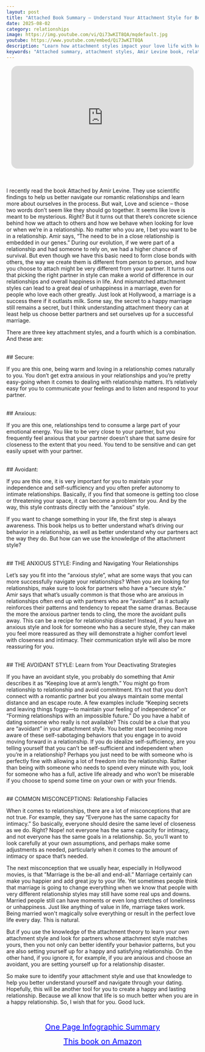 ```yaml
---
layout: post
title: "Attached Book Summary – Understand Your Attachment Style for Better Relationships"
date: 2025-08-02
category: relationships
image: https://img.youtube.com/vi/Qi73wKIT8QA/mqdefault.jpg
youtube: https://www.youtube.com/embed/Qi73wKIT8QA
description: "Learn how attachment styles impact your love life with key insights from 'Attached' by Amir Levine."
keywords: "Attached summary, attachment styles, Amir Levine book, relationship advice, secure anxious avoidant"
---
```


<div style="display: flex; justify-content: center; margin-bottom: 20px;">
  <div style="aspect-ratio: 16 / 9; width: 95%; max-width: 700px; position: relative;">
    <iframe 
      src="https://www.youtube.com/embed/Qi73wKIT8QA"
      title="Attached Book Summary – Understand Your Attachment Style for Better Relationships"
      allowfullscreen
      frameborder="0"
      style="position: absolute; inset: 0; width: 100%; height: 100%; border-radius: 16px;">
    </iframe>
  </div>
</div>

<div style="height: 15px;"></div>
<!-- ..................................................................... -->

I recently read the book Attached by Amir Levine. They use scientific findings to help us better navigate our romantic relationships and learn more about ourselves in the process. But wait, Love and science – those two words don’t seem like they should go together. It seems like love is meant to be mysterious. Right? But it turns out that there’s concrete science behind how we attach to others and how we behave when looking for love or when we’re in a relationship. No matter who you are, I bet you want to be in a relationship. Amir says, “The need to be in a close relationship is embedded in our genes.” During our evolution, if we were part of a relationship and had someone to rely on, we had a higher chance of survival. But even though we have this basic need to form close bonds with others, the way we create them is different from person to person, and how you choose to attach might be very different from your partner. It turns out that picking the right partner in style can make a world of difference in our relationships and overall happiness in life. And mismatched attachment styles can lead to a great deal of unhappiness in a marriage, even for people who love each other greatly. Just look at Hollywood, a marriage is a success there if it outlasts milk. Some say, the secret to a happy marriage still remains a secret, but I think understanding attachment theory can at least help us choose better partners and set ourselves up for a successful marriage.

There are three key attachment styles, and a fourth which is a combination. And these are:

<br>
## Secure: 

If you are this one, being warm and loving in a relationship comes naturally to you. You don’t get extra anxious in your relationships and you’re pretty easy-going when it comes to dealing with relationship matters. It’s relatively easy for you to communicate your feelings and to listen and respond to your partner.


<br>
## Anxious: 

If you are this one, relationships tend to consume a large part of your emotional energy. You like to be very close to your partner, but you frequently feel anxious that your partner doesn’t share that same desire for closeness to the extent that you need. You tend to be sensitive and can get easily upset with your partner.


<br>
## Avoidant: 

If you are this one, it is very important for you to maintain your independence and self-sufficiency and you often prefer autonomy to intimate relationships. Basically, if you find that someone is getting too close or threatening your space, it can become a problem for you. And by the way, this style contrasts directly with the “anxious” style.

If you want to change something in your life, the first step is always awareness. This book helps us to better understand what’s driving our behavior in a relationship, as well as better understand why our partners act the way they do. But how can we use the knowledge of the attachment style?


 

<br>
## THE ANXIOUS STYLE: Finding and Navigating Your Relationships


Let’s say you fit into the “anxious style”, what are some ways that you can more successfully navigate your relationships? When you are looking for relationships, make sure to look for partners who have a “secure style.” Amir says that what’s usually common is that those who are anxious in relationships often end up with partners who are “avoidant” as it actually reinforces their patterns and tendency to repeat the same dramas. Because the more the anxious partner tends to cling, the more the avoidant pulls away. This can be a recipe for relationship disaster! Instead, if you have an anxious style and look for someone who has a secure style, they can make you feel more reassured as they will demonstrate a higher comfort level with closeness and intimacy. Their communication style will also be more reassuring for you. 



<br>
## THE AVOIDANT STYLE: Learn from Your Deactivating Strategies


If you have an avoidant style, you probably do something that Amir describes it as “Keeping love at arm’s length.”  You might go from relationship to relationship and avoid commitment. It’s not that you don’t connect with a romantic partner but you always maintain some mental distance and an escape route. A few examples include “Keeping secrets and leaving things foggy—to maintain your feeling of independence” or “Forming relationships with an impossible future.” Do you have a habit of dating someone who really is not available? This could be a clue that you are “avoidant” in your attachment style. You better start becoming more aware of these self-sabotaging behaviors that you engage in to avoid moving forward in a relationship. If you do idealize self-sufficiency, are you telling yourself that you can’t be self-sufficient and independent when you’re in a relationship? Perhaps you just need to be with someone who is perfectly fine with allowing a lot of freedom into the relationship. Rather than being with someone who needs to spend every minute with you, look for someone who has a full, active life already and who won’t be miserable if you choose to spend some time on your own or with your friends. 



<br>
## COMMON MISCONCEPTIONS: Relationship Fallacies


When it comes to relationships, there are a lot of misconceptions that are not true. For example, they say “Everyone has the same capacity for intimacy.” So basically, everyone should desire the same level of closeness as we do. Right? Nope! not everyone has the same capacity for intimacy, and not everyone has the same goals in a relationship. So, you’ll want to look carefully at your own assumptions, and perhaps make some adjustments as needed, particularly when it comes to the amount of intimacy or space that’s needed. 


The next misconception that we usually hear, especially in Hollywood movies, is that ”Marriage is the be-all and end-all.” Marriage certainly can make you happier and add great joy to your life. Yet sometimes people think that marriage is going to change everything when we know that people with very different relationship styles may still have some real ups and downs. Married people still can have moments or even long stretches of loneliness or unhappiness. Just like anything of value in life, marriage takes work. Being married won't magically solve everything or result in the perfect love life every day. This is natural. 


But if you use the knowledge of the attachment theory to learn your own attachment style and look for partners whose attachment style matches yours, then you not only can better identify your behavior patterns, but you are also setting yourself up for a happy and satisfying relationship. On the other hand, if you ignore it, for example, if you are anxious and choose an avoidant, you are setting yourself up for a relationship disaster. 

So make sure to identify your attachment style and use that knowledge to help you better understand yourself and navigate through your dating.  Hopefully, this will be another tool for you to create a happy and lasting relationship. Because we all know that life is so much better when you are in a happy relationship. So, I wish that for you. Good luck.


<br>
<p style="text-align: center;">
  <a href="https://summary.readandgrowwise.com/attached" target="_blank" style="color: blue; text-decoration: underline; font-size: 20px;">
    One Page Infographic Summary
  </a>
</p>
<p style="text-align: center;">
  <a href="https://amzn.to/3CDI9rA" target="_blank" style="color: blue; text-decoration: underline; font-size: 20px;">
    This book on Amazon
  </a>
</p>
